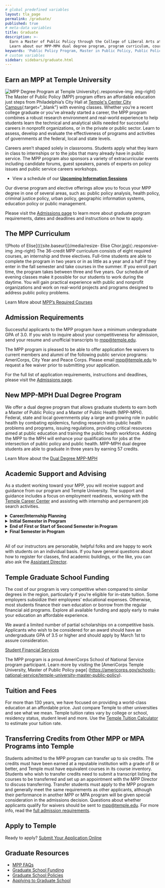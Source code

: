 ```yaml
---
# global predefined variables
layout: tla_page
permalink: /graduate/
published: true
# meta-data variables
title: Graduate
description: >-
  Earn a Master of Public Policy through the College of Liberal Arts at Temple University’s Center City Campus. 
  Learn about our MPP-MPH dual degree program, program curriculum, course sequence, and how to apply.  
keywords: 'Public Policy Program, Master in Public Policy, Public Policy Major, Public Policy School'
# custom variables
sidebar: sidebars/graduate.html
---
```

## Earn an MPP at Temple University
![MPP Degree Program at Temple University]({{site.baseurl}}/media/mpp-degree-temple.jpg){:.responsive-img .img-right}
The Master of Public Policy (MPP) program offers an affordable education just steps from Philadelphia’s City Hall at [Temple's Center City Campus](https://www.temple.edu/tucc/){:target=“_blank”} with evening classes. Whether you’re a recent college graduate or you’ve already started a career, the MPP program combines a robust research environment and real-world experience to help students learn the technical and analytical skills needed for successful careers in nonprofit organizations, or in the private or public sector. Learn to assess, develop and evaluate the effectiveness of programs and activities of governments at the federal, local and state levels.

Careers aren’t shaped solely in classrooms. Students apply what they learn in class to internships or to the jobs that many already have in public service. The MPP program also sponsors a variety of extracurricular events including candidate forums, guest speakers, panels of experts on policy issues and public service careers workshops.

- View a schedule of our **[Upcoming Information Sessions](/public-policy/next-stops#upcoming-info-sessions)**

Our diverse program and elective offerings allow you to focus your MPP degree in one of several areas, such as: public policy analysis, health policy, criminal justice policy, urban policy, geographic information systems, education policy or public management.

Please visit the [Admissions page](https://www.temple.edu/academics/degree-programs/public-policy-mpp-la-ppol-mpp/cla-public-policy-mpp-admissions) to learn more about graduate program requirements, dates and deadlines and instructions on how to apply.

## The MPP Curriculum
![Photo of Elise]({{site.baseurl}}/media/resize- Elise Chor.jpg){:.responsive-img .img-right}
The 36-credit MPP curriculum consists of eight required courses, an internship and three electives. Full-time students are able to complete the program in two years or in as little as a year and a half if they enter in the fall semester and take courses in the summer. If you enroll part time, the program takes between three and five years. Our schedule of evening classes make it possible for our students to work during the daytime. You will gain practical experience with public and nonprofit organizations and work on real-world projects and programs designed to address public policy problems.

Learn More about [MPP’s Required Courses](https://www.temple.edu/academics/degree-programs/public-policy-mpp-la-ppol-mpp/cla-public-policy-mpp-required-courses)

## Admission Requirements
Successful applicants to the MPP program have a minimum undergraduate GPA of 3.0. If you wish to inquire about your competitiveness for admission, send your resume and unofficial transcripts to [mpp@temple.edu](mailto:mpp@temple.edu).

The MPP program is pleased to be able to offer application fee waivers to current members and alumni of the following public service programs: AmeriCorps, City Year and Peace Corps. Please email [mpp@temple.edu](mailto:mpp@temple.edu) to request a fee waiver prior to submitting your application.

For the full list of application requirements, instructions and deadlines, please visit the [Admissions page](https://www.temple.edu/academics/degree-programs/public-policy-mpp-la-ppol-mpp/cla-public-policy-mpp-admissions).

## New MPP-MPH Dual Degree Program
We offer a dual degree program that allows graduate students to earn both a Master of Public Policy and a Master of Public Health (MPP-MPH). Federal, state and local governments play a large and growing role in public health by combating epidemics, funding research into public health problems and programs, issuing regulations, providing critical resources aimed at public education and training the public health workforce. Adding the MPP to the MPH will enhance your qualifications for jobs at the intersection of public policy and public health. MPP-MPH dual degree students are able to graduate in three years by earning 57 credits.

Learn More about the [Dual Degree MPP-MPH](https://drive.google.com/file/d/1pAO92C30ajcnQGGR-JTZ2KLVyCZgTk6Q/view?usp=sharing)

## Academic Support and Advising
As a student working toward your MPP, you will receive support and guidance from our program and Temple University. The support and guidance includes a focus on employment readiness, working with the [Temple Career Center](https://www.temple.edu/provost/careercenter/) and assisting with internship and permanent job search activities.

<details>
  <summary><strong>Career/Internship Planning</strong></summary>
<blockquote>  
  <p>  
  MPP staff meets with students’ through-out the program to discuss internship and employment needs. MPP staff coordinates with Temple Career Center staff to ensure available resources and programs are provided to MPP students.
  </p>
  </blockquote>
</details>

<details>
  <summary><strong>Initial Semester in Program</strong></summary>
<blockquote>  
  <p>  
  During the first semester of the program MPP and Career Center staff provide a workshop for graduate students to discuss broadly job sector preferences (e.g. Public sector, private sector, or non-profit); areas of interest (e.g. education, health, social policy etc.); types of work (e.g. advocacy, research, legislative, administration, etc.) and geographical preferences.
  </p>
  </blockquote> 
 
  <blockquote>  
    <p>  
    Students are encouraged to complete the following tasks during their first year in the MPP program:
1. Schedule a resume review with graduate coach in Career Center
2. Schedule a mock interview appointment in Career Center
3. Establish an employment profile in the Temple job search program (HANDSHAKE)
4. Visit the Career Center to have professional head-shot taken for Linked In profile. 
  </p>
 </blockquote>
</details>

<details>
  <summary><strong>End of First or Start of Second Semester in Program</strong></summary>
<blockquote>  
  <p>  
  Students requiring an internship will meet with MPP staff to discuss interests, needs (paid/unpaid), and time preferences for completion. One-on-one sessions are conducted to review potential locations for internships, review resume and cover letter submissions, and discuss preparation techniques for interviews.
  </p>
 </blockquote>
</details>

<details>
  <summary><strong>Final Semester in Program</strong></summary>
<blockquote>  
  <p>  
  Students will meet with MPP Director and staff to review job search preferences. Individual coaching is provided based on student’s interest areas and geographical preferences. Resume and cover letter reviews are provided, interview preparation is offered as appropriate.
  </p>
 </blockquote>
</details><br>

All of our instructors are personable, helpful folks and are happy to work with students on an individual basis. If you have general questions about how to register for classes, find academic buildings, or the like, you can also ask the [Assistant Director](mailto:mpp@temple.edu).

## Temple Graduate School Funding
The cost of our program is very competitive when compared to similar degrees in the region, particularly if you’re eligible for in-state tuition. Some employers subsidize their employees’ educational expenses. Otherwise, most students finance their own education or borrow from the regular financial aid programs. Explore all available funding and apply early to make your education an affordable experience.

We award a limited number of partial scholarships on a competitive basis. Applicants who wish to be considered for an award should have an undergraduate GPA of 3.5 or higher and should apply by March 1st to assure consideration.

[Student Financial Services](https://sfs.temple.edu/)

The MPP program is a proud AmeriCorps School of National Service program participant. Learn more by visiting the [AmeriCorps Temple University, Master of Public Policy page] (https://americorps.gov/schools-national-service/temple-university-master-public-policy). 

## Tuition and Fees
For more than 130 years, we have focused on providing a world-class education at an affordable price. Just compare Temple to other universities and see what we mean. Temple tuition rates vary by college or school, residency status, student level and more. Use the [Temple Tuition Calculator](https://bursar.temple.edu/tuition-and-fees/tuition-rates) to estimate your tuition rate.

## Transferring Credits from Other MPP or MPA Programs into Temple
Students admitted to the MPP program can transfer up to six credits. The credits must have been earned at a reputable institution with a grade of B or better, and Temple must have equivalent courses in its course inventory. Students who wish to transfer credits need to submit a transcript listing the courses to be transferred and set up an appointment with the MPP Director to discuss transferring. Transfer students must apply to the MPP program and generally meet the same requirements as other applicants, although their performance in another MPP or MPA program will be given special consideration in the admissions decision. Questions about whether applicants qualify for waivers should be sent to [mpp@temple.edu](mailto:mpp@temple.edu). For more info, read the [full admission requirements](https://www.temple.edu/academics/degree-programs/public-policy-mpp-la-ppol-mpp/cla-public-policy-mpp-admissions).

## Apply to Temple
Ready to apply? [Submit Your Application Online](https://prd-wlssb.temple.edu/prod8/bwskalog.P_DispLoginNon)

## Graduate Resources
- [MPP FAQs](https://drive.google.com/file/d/19pzVGbSk0gU-cdCZY6rsVBoropeszuR3/view?usp=sharing)
- [Graduate School Funding](https://sfs.temple.edu/apply/graduate-students)
- [Graduate School Policies](https://bulletin.temple.edu/graduate/graduate-policies/)
- [Applying to Graduate School](http://www.temple.edu/grad/admissions/howtoapply.htm)
